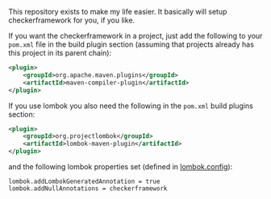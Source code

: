 This repository exists to make my life easier.
It basically will setup checkerframework for you, if you like.

If you want the checkerframework in a project, just add the following to your `pom.xml` file in the build plugin section (assuming that projects already has this project in its parent chain):

```xml
<plugin>
    <groupId>org.apache.maven.plugins</groupId>
    <artifactId>maven-compiler-plugin</artifactId>
</plugin>
```

If you use lombok you also need the following in the `pom.xml` build plugins section:
```xml
<plugin>
    <groupId>org.projectlombok</groupId>
    <artifactId>lombok-maven-plugin</artifactId>
</plugin>
```
and the following lombok properties set (defined in [lombok.config](lombok.config)):
```lombok.config
lombok.addLombokGeneratedAnnotation = true
lombok.addNullAnnotations = checkerframework
```

